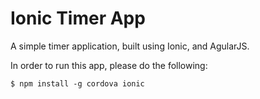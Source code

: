 # Ionic Timer App

A simple timer application, built using Ionic, and AgularJS. 

In order to run this app, please do the following:

<code>$ npm install -g cordova ionic</code>
